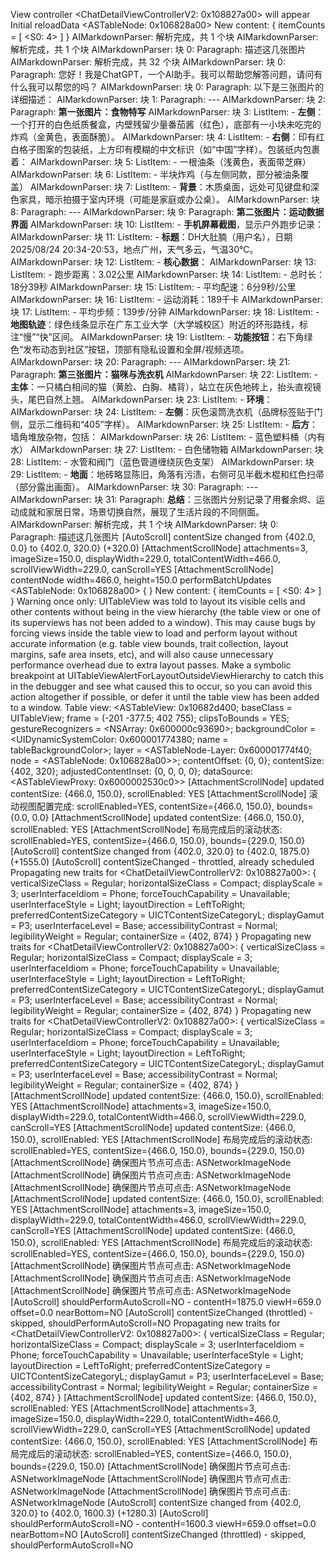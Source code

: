 View controller <ChatDetailViewControllerV2: 0x108827a00> will appear
Initial reloadData <ASTableNode: 0x106828a00>
New content: { itemCounts = [ <S0: 4> ] }
AIMarkdownParser: 解析完成，共 1 个块
AIMarkdownParser: 解析完成，共 1 个块
AIMarkdownParser: 块 0: Paragraph: 描述这几张图片
AIMarkdownParser: 解析完成，共 32 个块
AIMarkdownParser: 块 0: Paragraph: 您好！我是ChatGPT，一个AI助手。我可以帮助您解答问题，请问有什么我可以帮您的吗？
AIMarkdownParser: 块 0: Paragraph: 以下是三张图片的详细描述：
AIMarkdownParser: 块 1: Paragraph: ---
AIMarkdownParser: 块 2: Paragraph: **第一张图片：食物特写**
AIMarkdownParser: 块 3: ListItem: - **左侧**：一个打开的白色纸质餐盒，内壁残留少量番茄酱（红色），底部有一小块未吃完的炸鸡（金黄色，表面酥脆）。
AIMarkdownParser: 块 4: ListItem: - **右侧**：印有红白格子图案的包装纸，上方印有模糊的中文标识（如“中国”字样）。包装纸内包裹着：
AIMarkdownParser: 块 5: ListItem:   - 一根油条（浅黄色，表面带芝麻）
AIMarkdownParser: 块 6: ListItem:   - 半块炸鸡（与左侧同款，部分被油条覆盖）
AIMarkdownParser: 块 7: ListItem: - **背景**：木质桌面，远处可见键盘和深色家具，暗示拍摄于室内环境（可能是家庭或办公桌）。
AIMarkdownParser: 块 8: Paragraph: ---
AIMarkdownParser: 块 9: Paragraph: **第二张图片：运动数据界面**
AIMarkdownParser: 块 10: ListItem: - **手机屏幕截图**，显示户外跑步记录：
AIMarkdownParser: 块 11: ListItem:   - **标题**：DH大肚腩（用户名），日期2025/08/24 20:34-20:53，地点广州，天气多云，气温30℃。
AIMarkdownParser: 块 12: ListItem:   - **核心数据**：
AIMarkdownParser: 块 13: ListItem:     - 跑步距离：3.02公里
AIMarkdownParser: 块 14: ListItem:     - 总时长：18分39秒
AIMarkdownParser: 块 15: ListItem:     - 平均配速：6分9秒/公里
AIMarkdownParser: 块 16: ListItem:     - 运动消耗：189千卡
AIMarkdownParser: 块 17: ListItem:     - 平均步频：139步/分钟
AIMarkdownParser: 块 18: ListItem:   - **地图轨迹**：绿色线条显示在广东工业大学（大学城校区）附近的环形路线，标注“慢”“快”区间。
AIMarkdownParser: 块 19: ListItem:   - **功能按钮**：右下角绿色“发布动态到社区”按钮，顶部有隐私设置和全屏/视频选项。
AIMarkdownParser: 块 20: Paragraph: ---
AIMarkdownParser: 块 21: Paragraph: **第三张图片：猫咪与洗衣机**
AIMarkdownParser: 块 22: ListItem: - **主体**：一只橘白相间的猫（黄脸、白胸、橘背），站立在灰色地砖上，抬头直视镜头，尾巴自然上翘。
AIMarkdownParser: 块 23: ListItem: - **环境**：
AIMarkdownParser: 块 24: ListItem:   - **左侧**：灰色滚筒洗衣机（品牌标签贴于门侧，显示二维码和“405”字样）。
AIMarkdownParser: 块 25: ListItem:   - **后方**：墙角堆放杂物，包括：
AIMarkdownParser: 块 26: ListItem:     - 蓝色塑料桶（内有水）
AIMarkdownParser: 块 27: ListItem:     - 白色储物箱
AIMarkdownParser: 块 28: ListItem:     - 水管和阀门（蓝色管道缠绕灰色支架）
AIMarkdownParser: 块 29: ListItem:   - **地面**：地砖略显陈旧，角落有污渍，右侧可见半截木棍和红色扫帚（部分露出画面）。
AIMarkdownParser: 块 30: Paragraph: ---
AIMarkdownParser: 块 31: Paragraph: **总结**：三张图片分别记录了用餐余烬、运动成就和家居日常，场景切换自然，展现了生活片段的不同侧面。
AIMarkdownParser: 解析完成，共 1 个块
AIMarkdownParser: 块 0: Paragraph: 描述这几张图片
[AutoScroll] contentSize changed from {402.0, 0.0} to {402.0, 320.0} (+320.0)
[AttachmentScrollNode] attachments=3, imageSize=150.0, displayWidth=229.0, totalContentWidth=466.0, scrollViewWidth=229.0, canScroll=YES
[AttachmentScrollNode] contentNode width=466.0, height=150.0
performBatchUpdates <ASTableNode: 0x106828a00> {  }
New content: { itemCounts = [ <S0: 4> ] }
Warning once only: UITableView was told to layout its visible cells and other contents without being in the view hierarchy (the table view or one of its superviews has not been added to a window). This may cause bugs by forcing views inside the table view to load and perform layout without accurate information (e.g. table view bounds, trait collection, layout margins, safe area insets, etc), and will also cause unnecessary performance overhead due to extra layout passes. Make a symbolic breakpoint at UITableViewAlertForLayoutOutsideViewHierarchy to catch this in the debugger and see what caused this to occur, so you can avoid this action altogether if possible, or defer it until the table view has been added to a window. Table view: <ASTableView: 0x10682d400; baseClass = UITableView; frame = (-201 -377.5; 402 755); clipsToBounds = YES; gestureRecognizers = <NSArray: 0x600000c93690>; backgroundColor = <UIDynamicSystemColor: 0x600001774380; name = tableBackgroundColor>; layer = <ASTableNode-Layer: 0x600001774f40; node = <ASTableNode: 0x106828a00>>; contentOffset: {0, 0}; contentSize: {402, 320}; adjustedContentInset: {0, 0, 0, 0}; dataSource: <ASTableViewProxy: 0x6000002530c0>>
[AttachmentScrollNode] updated contentSize: {466.0, 150.0}, scrollEnabled: YES
[AttachmentScrollNode] 滚动视图配置完成: scrollEnabled=YES, contentSize={466.0, 150.0}, bounds={0.0, 0.0}
[AttachmentScrollNode] updated contentSize: {466.0, 150.0}, scrollEnabled: YES
[AttachmentScrollNode] 布局完成后的滚动状态: scrollEnabled=YES, contentSize={466.0, 150.0}, bounds={229.0, 150.0}
[AutoScroll] contentSize changed from {402.0, 320.0} to {402.0, 1875.0} (+1555.0)
[AutoScroll] contentSizeChanged - throttled, already scheduled
Propagating new traits for <ChatDetailViewControllerV2: 0x108827a00>: { verticalSizeClass = Regular; horizontalSizeClass = Compact; displayScale = 3; userInterfaceIdiom = Phone; forceTouchCapability = Unavailable; userInterfaceStyle = Light; layoutDirection = LeftToRight; preferredContentSizeCategory = UICTContentSizeCategoryL; displayGamut = P3; userInterfaceLevel = Base; accessibilityContrast = Normal; legibilityWeight = Regular; containerSize = {402, 874} }
Propagating new traits for <ChatDetailViewControllerV2: 0x108827a00>: { verticalSizeClass = Regular; horizontalSizeClass = Compact; displayScale = 3; userInterfaceIdiom = Phone; forceTouchCapability = Unavailable; userInterfaceStyle = Light; layoutDirection = LeftToRight; preferredContentSizeCategory = UICTContentSizeCategoryL; displayGamut = P3; userInterfaceLevel = Base; accessibilityContrast = Normal; legibilityWeight = Regular; containerSize = {402, 874} }
Propagating new traits for <ChatDetailViewControllerV2: 0x108827a00>: { verticalSizeClass = Regular; horizontalSizeClass = Compact; displayScale = 3; userInterfaceIdiom = Phone; forceTouchCapability = Unavailable; userInterfaceStyle = Light; layoutDirection = LeftToRight; preferredContentSizeCategory = UICTContentSizeCategoryL; displayGamut = P3; userInterfaceLevel = Base; accessibilityContrast = Normal; legibilityWeight = Regular; containerSize = {402, 874} }
[AttachmentScrollNode] updated contentSize: {466.0, 150.0}, scrollEnabled: YES
[AttachmentScrollNode] attachments=3, imageSize=150.0, displayWidth=229.0, totalContentWidth=466.0, scrollViewWidth=229.0, canScroll=YES
[AttachmentScrollNode] updated contentSize: {466.0, 150.0}, scrollEnabled: YES
[AttachmentScrollNode] 布局完成后的滚动状态: scrollEnabled=YES, contentSize={466.0, 150.0}, bounds={229.0, 150.0}
[AttachmentScrollNode] 确保图片节点可点击: ASNetworkImageNode
[AttachmentScrollNode] 确保图片节点可点击: ASNetworkImageNode
[AttachmentScrollNode] 确保图片节点可点击: ASNetworkImageNode
[AttachmentScrollNode] updated contentSize: {466.0, 150.0}, scrollEnabled: YES
[AttachmentScrollNode] attachments=3, imageSize=150.0, displayWidth=229.0, totalContentWidth=466.0, scrollViewWidth=229.0, canScroll=YES
[AttachmentScrollNode] updated contentSize: {466.0, 150.0}, scrollEnabled: YES
[AttachmentScrollNode] 布局完成后的滚动状态: scrollEnabled=YES, contentSize={466.0, 150.0}, bounds={229.0, 150.0}
[AttachmentScrollNode] 确保图片节点可点击: ASNetworkImageNode
[AttachmentScrollNode] 确保图片节点可点击: ASNetworkImageNode
[AttachmentScrollNode] 确保图片节点可点击: ASNetworkImageNode
[AutoScroll] shouldPerformAutoScroll=NO - contentH=1875.0 viewH=659.0 offset=0.0 nearBottom=NO
[AutoScroll] contentSizeChanged (throttled) - skipped, shouldPerformAutoScroll=NO
Propagating new traits for <ChatDetailViewControllerV2: 0x108827a00>: { verticalSizeClass = Regular; horizontalSizeClass = Compact; displayScale = 3; userInterfaceIdiom = Phone; forceTouchCapability = Unavailable; userInterfaceStyle = Light; layoutDirection = LeftToRight; preferredContentSizeCategory = UICTContentSizeCategoryL; displayGamut = P3; userInterfaceLevel = Base; accessibilityContrast = Normal; legibilityWeight = Regular; containerSize = {402, 874} }
[AttachmentScrollNode] updated contentSize: {466.0, 150.0}, scrollEnabled: YES
[AttachmentScrollNode] attachments=3, imageSize=150.0, displayWidth=229.0, totalContentWidth=466.0, scrollViewWidth=229.0, canScroll=YES
[AttachmentScrollNode] updated contentSize: {466.0, 150.0}, scrollEnabled: YES
[AttachmentScrollNode] 布局完成后的滚动状态: scrollEnabled=YES, contentSize={466.0, 150.0}, bounds={229.0, 150.0}
[AttachmentScrollNode] 确保图片节点可点击: ASNetworkImageNode
[AttachmentScrollNode] 确保图片节点可点击: ASNetworkImageNode
[AttachmentScrollNode] 确保图片节点可点击: ASNetworkImageNode
[AutoScroll] contentSize changed from {402.0, 320.0} to {402.0, 1600.3} (+1280.3)
[AutoScroll] shouldPerformAutoScroll=NO - contentH=1600.3 viewH=659.0 offset=0.0 nearBottom=NO
[AutoScroll] contentSizeChanged (throttled) - skipped, shouldPerformAutoScroll=NO